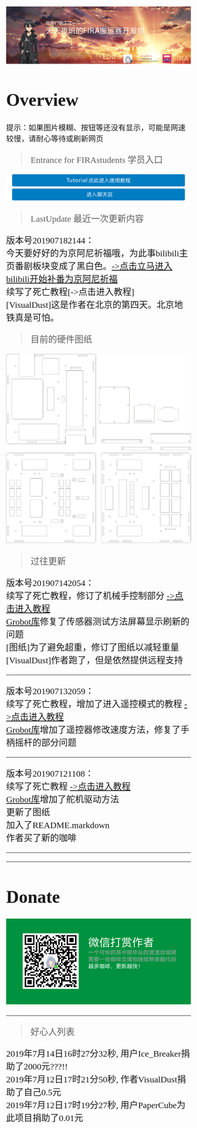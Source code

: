 ![TopBar](TopBar.png)  
<font face="等线" size=5>  

# Overview

`提示：如果图片模糊、按钮等还没有显示，可能是网速较慢，请耐心等待或刷新网页`

> Entrance for FIRAstudents 学员入口  

[![entrance](TutorialButton.png)](https://github.com/visualDust/FIRAHandling/blob/master/Documents/LibDoc.markdown)
[![entrance](ChatGroup.png)](https://github.com/visualDust/FIRAHandling/issues/4)
 
> LastUpdate 最近一次更新内容

版本号201907182144：  
今天要好好的为京阿尼祈福哦，为此事bilibili主页番剧板块变成了黑白色。[->点击立马进入bilibili开始补番为京阿尼祈福](https://www.bilibili.com/anime/ "点击立马进入bilibili开始补番为京阿尼祈福")    
续写了死亡教程[->点击进入教程]  
[VisualDust]这是作者在北京的第四天。北京地铁真是可怕。

> 目前的硬件图纸

![Robot](Robot.png)  

> 过往更新

版本号201907142054：  
续写了死亡教程，修订了机械手控制部分  [->点击进入教程](https://github.com/visualDust/FIRAHandling/blob/master/Documents/LibDoc.markdown "点击进入教程")  
[Grobot库](https://github.com/visualDust/FIRAHandling/blob/master/Libiaries/Grobot.h "Grobot.h")修复了传感器测试方法屏幕显示刷新的问题  
[图纸]为了避免超重，修订了图纸以减轻重量  
[VisualDust]作者跑了，但是依然提供远程支持

---

版本号201907132059：  
续写了死亡教程，增加了进入遥控模式的教程  [->点击进入教程](https://github.com/visualDust/FIRAHandling/blob/master/Documents/LibDoc.markdown "点击进入教程")  
[Grobot库](https://github.com/visualDust/FIRAHandling/blob/master/Libiaries/Grobot.h "Grobot.h")增加了遥控器修改速度方法，修复了手柄摇杆的部分问题  

---

版本号201907121108：  
续写了死亡教程  [->点击进入教程](https://github.com/visualDust/FIRAHandling/blob/master/Documents/LibDoc.markdown "点击进入教程")  
[Grobot库](https://github.com/visualDust/FIRAHandling/blob/master/Libiaries/Grobot.h "Grobot.h")增加了舵机驱动方法  
更新了图纸  
加入了README.markdown  
作者买了新的咖啡

---

---

# Donate

[![Donate](Donate.png)]()

---

> 好心人列表

2019年7月14日16时27分32秒, 用户Ice_Breaker捐助了2000元???!!  
2019年7月12日17时21分50秒, 作者VisualDust捐助了自己0.5元  
2019年7月12日17时19分27秒, 用户PaperCube为此项目捐助了0.01元



